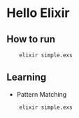 # Hello Elixir

## How to run

```bash
    elixir simple.exs
```

## Learning

- Pattern Matching

```bash
    elixir simple.exs
```
